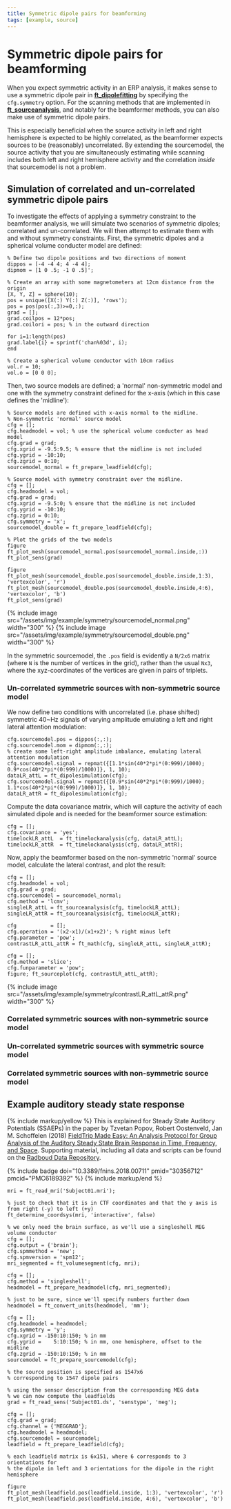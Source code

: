 ```yaml
---
title: Symmetric dipole pairs for beamforming
tags: [example, source]
---
```


# Symmetric dipole pairs for beamforming

When you expect symmetric activity in an ERP analysis, it makes sense to use a symmetric dipole pair in **[ft_dipolefitting](/reference/ft_dipolefitting)** by specifying the `cfg.symmetry` option. For the scanning methods that are implemented in **[ft_sourceanalysis](/reference/ft_sourceanalysis)**, and notably for the beamformer methods, you can also make use of symmetric dipole pairs.

This is especially beneficial when the source activity in left and right hemisphere is expected to be highly correlated, as the beamformer expects sources to be (reasonably) uncorrelated. By extending the sourcemodel, the source activity that you are simultaneously estimating while scanning includes both left and right hemisphere activity and the correlation _inside_ that sourcemodel is not a problem.

## Simulation of correlated and un-correlated symmetric dipole pairs

To investigate the effects of applying a symmetry constraint to the beamformer analysis, we will simulate two scenarios of symmetric dipoles; correlated and un-correlated. We will then attempt to estimate them with and without symmetry constraints.
First, the symmetric dipoles and a spherical volume conducter model are defined:

    % Define two dipole positions and two directions of moment
    dippos = [-4 -4 4; 4 -4 4];
    dipmom = [1 0 .5; -1 0 .5]';

    % Create an array with some magnetometers at 12cm distance from the origin
    [X, Y, Z] = sphere(10);
    pos = unique([X(:) Y(:) Z(:)], 'rows');
    pos = pos(pos(:,3)>=0,:);
    grad = [];
    grad.coilpos = 12*pos;
    grad.coilori = pos; % in the outward direction

    for i=1:length(pos)
    grad.label{i} = sprintf('chan%03d', i);
    end

    % Create a spherical volume conductor with 10cm radius
    vol.r = 10;
    vol.o = [0 0 0];

Then, two source models are defined; a 'normal' non-symmetric model and one with the symmetry constraint defined for the x-axis (which in this case defines the 'midline'):

    % Source models are defined with x-axis normal to the midline.
    % Non-symmetric 'normal' source model
    cfg = [];
    cfg.headmodel = vol; % use the spherical volume conducter as head model
    cfg.grad = grad;
    cfg.xgrid = -9.5:9.5; % ensure that the midline is not included
    cfg.ygrid = -10:10;
    cfg.zgrid = 0:10;
    sourcemodel_normal = ft_prepare_leadfield(cfg);

    % Source model with symmetry constraint over the midline.
    cfg = [];
    cfg.headmodel = vol;
    cfg.grad = grad;
    cfg.xgrid = -9.5:0; % ensure that the midline is not included
    cfg.ygrid = -10:10;
    cfg.zgrid = 0:10;
    cfg.symmetry = 'x';
    sourcemodel_double = ft_prepare_leadfield(cfg);

    % Plot the grids of the two models
    figure
    ft_plot_mesh(sourcemodel_normal.pos(sourcemodel_normal.inside,:))
    ft_plot_sens(grad)

    figure
    ft_plot_mesh(sourcemodel_double.pos(sourcemodel_double.inside,1:3), 'vertexcolor', 'r')
    ft_plot_mesh(sourcemodel_double.pos(sourcemodel_double.inside,4:6), 'vertexcolor', 'b')
    ft_plot_sens(grad)

{% include image src="/assets/img/example/symmetry/sourcemodel_normal.png" width="300" %}
{% include image src="/assets/img/example/symmetry/sourcemodel_double.png" width="300" %}

In the symmetric sourcemodel, the `.pos` field is evidently a `N/2x6` matrix (where `N` is the number of vertices in the grid), rather than the usual `Nx3`, where the xyz-coordinates of the vertices are given in pairs of triplets.

### Un-correlated symmetric sources with non-symmetric source model

We now define two conditions with uncorrelated (i.e. phase shifted) symmetric 40~Hz signals of varying amplitude emulating a left and right lateral attention modulation:

    cfg.sourcemodel.pos = dippos(:,:);
    cfg.sourcemodel.mom = dipmom(:,:);
    % create some left-right amplitude imbalance, emulating lateral attention modulation
    cfg.sourcemodel.signal = repmat({[1.1*sin(40*2*pi*(0:999)/1000); 0.9*cos(40*2*pi*(0:999)/1000)]}, 1, 10);
    dataLR_attL = ft_dipolesimulation(cfg);
    cfg.sourcemodel.signal = repmat({[0.9*sin(40*2*pi*(0:999)/1000); 1.1*cos(40*2*pi*(0:999)/1000)]}, 1, 10);
    dataLR_attR = ft_dipolesimulation(cfg);


Compute the data covariance matrix, which will capture the activity of each simulated dipole and is needed for the beamformer source estimation:

    cfg = [];
    cfg.covariance = 'yes';
    timelockLR_attL  = ft_timelockanalysis(cfg, dataLR_attL);
    timelockLR_attR  = ft_timelockanalysis(cfg, dataLR_attR);

Now, apply the beamformer based on the non-symmetric 'normal' source model, calculate the lateral contrast, and plot the result:

    cfg = [];
    cfg.headmodel = vol;
    cfg.grad = grad;
    cfg.sourcemodel = sourcemodel_normal;
    cfg.method = 'lcmv';
    singleLR_attL = ft_sourceanalysis(cfg, timelockLR_attL);
    singleLR_attR = ft_sourceanalysis(cfg, timelockLR_attR);

    cfg           = [];
    cfg.operation = '(x2-x1)/(x1+x2)'; % right minus left
    cfg.parameter = 'pow';
    contrastLR_attL_attR = ft_math(cfg, singleLR_attL, singleLR_attR);

    cfg = [];
    cfg.method = 'slice';
    cfg.funparameter = 'pow';
    figure; ft_sourceplot(cfg, contrastLR_attL_attR);

{% include image src="/assets/img/example/symmetry/contrastLR_attL_attR.png" width="300" %}

### Correlated symmetric sources with non-symmetric source model

### Un-correlated symmetric sources with symmetric source model

### Correlated symmetric sources with non-symmetric source model

## Example auditory steady state response

{% include markup/yellow %}
This is explained for Steady State Auditory Potentials (SSAEPs) in the paper by Tzvetan Popov, Robert Oostenveld, Jan M. Schoffelen (2018) [FieldTrip Made Easy: An Analysis Protocol for Group Analysis of the Auditory Steady State Brain Response in Time, Frequency, and Space](https://doi.org/10.3389/fnins.2018.00711). Supporting material, including all data and scripts can be found on the [Radboud Data Repository](https://doi.org/10.34973/fkgz-8d22).

{% include badge doi="10.3389/fnins.2018.00711" pmid="30356712" pmcid="PMC6189392" %}
{% include markup/end %}


    mri = ft_read_mri('Subject01.mri');

    % just to check that it is in CTF coordinates and that the y axis is from right (-y) to left (+y)
    ft_determine_coordsys(mri, 'interactive', false)

    % we only need the brain surface, as we'll use a singleshell MEG volume conductor
    cfg = [];
    cfg.output = {'brain'};
    cfg.spmmethod = 'new';
    cfg.spmversion = 'spm12';
    mri_segmented = ft_volumesegment(cfg, mri);

    cfg = [];
    cfg.method = 'singleshell';
    headmodel = ft_prepare_headmodel(cfg, mri_segmented);

    % just to be sure, since we'll specify numbers further down
    headmodel = ft_convert_units(headmodel, 'mm');

    cfg = [];
    cfg.headmodel = headmodel;
    cfg.symmetry = 'y';
    cfg.xgrid = -150:10:150; % in mm
    cfg.ygrid =    5:10:150; % in mm, one hemisphere, offset to the midline
    cfg.zgrid = -150:10:150; % in mm
    sourcemodel = ft_prepare_sourcemodel(cfg);

    % the source position is specified as 1547x6
    % corresponding to 1547 dipole pairs
    
    % using the sensor description from the corresponding MEG data
    % we can now compute the leadfields
    grad = ft_read_sens('Subject01.ds', 'senstype', 'meg');

    cfg = [];
    cfg.grad = grad;
    cfg.channel = {'MEGGRAD'};
    cfg.headmodel = headmodel;
    cfg.sourcemodel = sourcemodel;
    leadfield = ft_prepare_leadfield(cfg);

    % each leadfield matrix is 6x151, where 6 corresponds to 3 orientations for
    % the dipole in left and 3 orientations for the dipole in the right hemisphere

    figure
    ft_plot_mesh(leadfield.pos(leadfield.inside, 1:3), 'vertexcolor', 'r')
    ft_plot_mesh(leadfield.pos(leadfield.inside, 4:6), 'vertexcolor', 'b')
